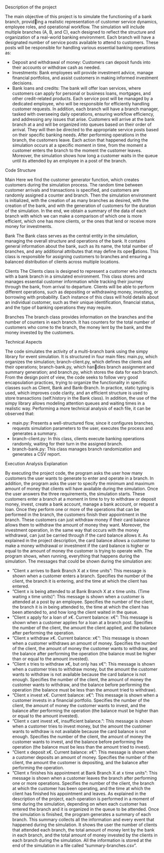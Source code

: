 Description of the project

The main objective of this project is to simulate the functioning of a bank branch, providing a realistic representation of customer service dynamics, employee roles, and operational
workflow. The simulation will include multiple branches (A, B, and C), each designed to
reflect the structure and organization of a real-world banking environment.
Each branch will have a designated number of service posts available to attend to customers.
These posts will be responsible for handling various essential banking operations as:
- Deposit and withdrawal of money: Customers can deposit funds into their accounts
or withdraw cash as needed.
- Investments: Bank employees will provide investment advice, manage financial portfolios,
and assist customers in making informed investment decisions.
- Bank loans and credits: The bank will offer loan services, where customers can apply
for personal or business loans, mortgages, and other credit-related products.
Each service post will be managed by a dedicated employee, who will be responsible for
efficiently handling customer requests. In addition, each branch will have a branch manager,
tasked with overseeing daily operations, ensuring workflow efficiency, and addressing any
issues that arise.
Customers will arrive at the bank branch at a and will be organized into queues based on
their order of arrival. They will then be directed to the appropriate service posts based on
their specific banking needs. After performing operations in the branch, the customers leave.
Each action that happened during the simulation occurs at a specific moment in time, from
the moment a customer enters the branch to the moment the customer leaves. Moreover, the
simulation shows how long a customer waits in the queue until its attended by an employee
in a post of the branch.

Code Structure

Main
Here we find the customer generator function, which creates customers during the simulation
process. The random time between customer arrivals and transactions is specified, and
customers are randomly assigned a counter and branch. Then the simulation environment is
initialized, with the creation of as many branches as desired, with the creation of the bank,
and with the generation of customers for the duration of the simulation.
In the end, we obtain a summary of the data of each branch with which we can make a
comparison of which one is more efficient, which one has more clients, or the ones that lend
or receive more money for investments.

Bank
The Bank class serves as the central entity in the simulation, managing the overall structure
and operations of the bank. It contains general information about the bank, such as its
name, the total number of branches, and any additional attributes that may define its operations. This class is responsible for assigning customers to branches and ensuring a balanced
distribution of clients across multiple locations.

Clients
The Clients class is designed to represent a customer who interacts with a bank branch
in a simulated environment. This class stores and manages essential customer information
while tracking their journey through the bank, from arrival to departure. Clients will be
able to perform different operations, such as depositing or withdrawing money, investing, or
borrowing with probability.
Each instance of this class will hold details about an individual customer, such as their unique
identification, financial status, and the type of banking operations they may require.

Branches
The branch class provides information on the branches and the number of counters in each
branch. It has counters for the total number of customers who come to the branch, the
money lent by the bank, and the money invested by the customers.

Technical Aspects

The code simulates the activity of a multi-branch bank using the simpy library for event
simulation. It is structured in four main files: main.py, which organizes the simulation;
branch-client.py, which defines the clients and their operations; branch-bank.py, which handles branch assignment and summary generation; and branch.py, which stores the data for
each branch.
From the design point of view, the code seeks to follow very good encapsulation practices,
trying to organize the functionality in specific classes such as Client, Bank and Bank-Branch.
In practice, static typing is used, which improves code clarity, and an efficient structure is
used to store transactions (self.history in the Bank class). In addition, the use of the simpy
library allows modeling attention queues and waiting times in a realistic way.
Performing a more technical analysis of each file, it can be observed that:
- main.py: Presents a well-structured flow, since it configures branches, requests simulation
parameters to the user, executes the process and generates a summary.
- branch-client.py: In this class, clients execute banking operations randomly, waiting for
their turn in the assigned branch.
- branch-bank.py: This class manages branch randomization and generates a CSV report.

Execution Analysis Explanation

By executing the project code, the program asks the user how many customers the user
wants to generate to enter and operate in a branch. In addition, the program asks the user
to specify the minimum and maximum amount of money that clients will have available
during the simulation. Once the user answers the three requirements, the simulation starts.
These customers enter a branch at a moment in time to try to withdraw or deposit money,
invest, create a bank account, manage a bank account, or request a loan. Once they perform
one or more of the operations that can be performed in the branch, the customers finish their
appointment in the branch.
These customers can just withdraw money if their card balance allows them to withdraw
the amount of money they want. Moreover, the investment operation, in the same way that
occurs with the money withdrawal, can just be carried through if the card balance allows it.
As explained in the project description, the card balance allows a customer to make a money
withdrawal or investment if the card balance is higher or equal to the amount of money the
customer is trying to operate with.
The program shows, when running, everything that happens during the simulation. The
messages that could be shown during the simulation are:
- ”Client x arrives to Bank Branch X at x time units”: This message is shown when
a customer enters a branch. Specifies the number of the client, the branch it is entering, and
the time at which the client has entered.
- ”Client x is being attended to at Bank Branch X at x time units. (Time
waiting x time units)”: This message is shown when a customer is attended at a post by
an employee. Specifies the number of the client, the branch it is in being attended to, the
time at which the client has been attended to, and how long the client waited in the queue.
- ”Client x apply for a loan of x€. Current balance: x€”: This message is shown
when a customer applies for a loan at a branch post. Specifies the number of the client, the
amount the client applied, and the balance after performing the operation.
- ”Client x withdraw x€. Current balance: x€”: This message is shown when a
customer withdraws an amount of money. Specifies the number of the client, the amount of
money the customer wants to withdraw, and the balance after performing the operation (the
balance must be higher than or equal to the amount invested).
- ”Client x tries to withdraw x€, but only has x€”: This message is shown when a
customer tries to withdraw money, but the amount the customer wants to withdraw is not
available because the card balance is not enough. Specifies the number of the client, the
amount of money the customer wants to withdraw, and the balance before performing the
operation (the balance must be less than the amount tried to withdraw).
- ”Client x invest x€. Current balance: x€”: This message is shown when a customer
invests in a financial portfolio. Specifies the number of the client, the amount of money the
customer wants to invest, and the balance after performing the operation (the balance must
be higher than or equal to the amount invested).
- ”Client x cant invest x€, insufficient balance.”: This message is shown when a
customer tries to invest money, but the amount the customer wants to withdraw is not
available because the card balance is not enough. Specifies the number of the client, the
amount of money the customer wants to invest, and the balance before performing the
operation (the balance must be less than the amount tried to invest).
- ”Client x deposit x€. Current balance: x€”: This message is shown when a customer
deposits an amount of money. Specifies the number of the client, the amount the customer
is depositing, and the balance after performing the operation.
- ”Client x finishes his appointment at Bank Branch X at x time units”: This
message is shown when a customer leaves the branch after performing one or more operations.
Specifies the number of the client, the branch at which the customer has been operating, and
the time at which the client has finished his appointment and leaves.
As explained in the description of the project, each operation is performed in a moment of
time during the simulation, depending on when each customer has entered the branch and it
is organized in the queue to be attended.
Once the simulation is finished, the program generates a summary of each branch. This
summary collects all the information and every event that happened during the simulation.
It shows the user the number of clients that attended each branch, the total amount of money
lent by the bank in each branch, and the total amount of money invested by the clients in
each branch during the simulation.
All the information is stored at the end of the simulation in a file called ”summary-branches.csv”.
